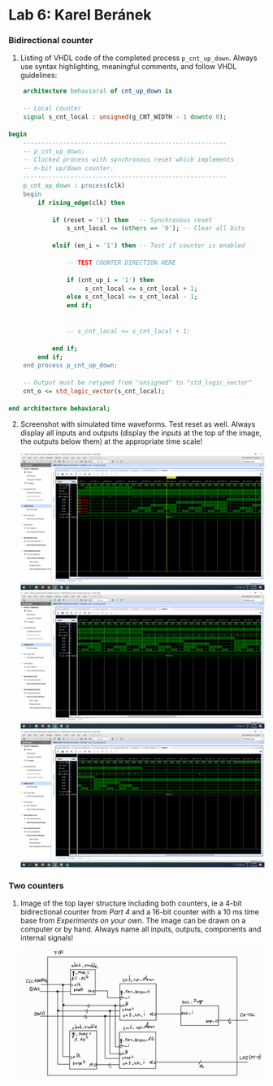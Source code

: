 # Lab 6: Karel Beránek

### Bidirectional counter

1. Listing of VHDL code of the completed process `p_cnt_up_down`. Always use syntax highlighting, meaningful comments, and follow VHDL guidelines:

```vhdl
    architecture behavioral of cnt_up_down is

    -- Local counter
    signal s_cnt_local : unsigned(g_CNT_WIDTH - 1 downto 0);

begin
    --------------------------------------------------------
    -- p_cnt_up_down:
    -- Clocked process with synchronous reset which implements
    -- n-bit up/down counter.
    --------------------------------------------------------
    p_cnt_up_down : process(clk)
    begin
        if rising_edge(clk) then
        
            if (reset = '1') then   -- Synchronous reset
                s_cnt_local <= (others => '0'); -- Clear all bits

            elsif (en_i = '1') then -- Test if counter is enabled

                -- TEST COUNTER DIRECTION HERE
                
                if (cnt_up_i = '1') then        
                     s_cnt_local <= s_cnt_local + 1; 
                else s_cnt_local <= s_cnt_local - 1;
                end if;


                -- s_cnt_local <= s_cnt_local + 1;

            end if;
        end if;
    end process p_cnt_up_down;

    -- Output must be retyped from "unsigned" to "std_logic_vector"
    cnt_o <= std_logic_vector(s_cnt_local);

end architecture behavioral;
```

2. Screenshot with simulated time waveforms. Test reset as well. Always display all inputs and outputs (display the inputs at the top of the image, the outputs below them) at the appropriate time scale!

   ![simulace1](images/Sc1.png)
    ![simulace2](images/Sc2.png)
     ![simulace3](images/Sc3.png)

### Two counters

1. Image of the top layer structure including both counters, ie a 4-bit bidirectional counter from *Part 4* and a 16-bit counter with a 10 ms time base from *Experiments on your own*. The image can be drawn on a computer or by hand. Always name all inputs, outputs, components and internal signals!

   ![schema](images/SSSC.jpg)
